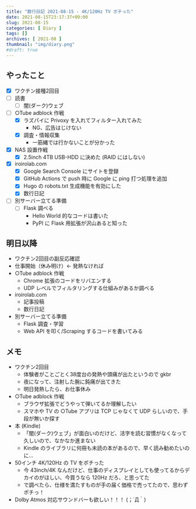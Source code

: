 ```yaml
---
title: "数行日記 2021-08-15 - 4K/120Hz TV ポチった"
date: 2021-08-15T23:17:37+09:00
slug: 2021-08-15
categories: [ Diary ]
tags: []
archives: [ 2021-08 ]
thumbnail: "img/diary.png"
#draft: true
---
```

## やったこと

- [x] ワクチン接種2回目
- [ ] 読書
    - [ ] 闇(ダーク)ウェブ
- [ ] ○Tube adblock 作戦
    - [x] ラズパイに Privoxy を入れてフィルター入れてみた
        - NG、広告はじけない
    - [x] 調査・情報収集
        - 一筋縄では行かないことが分かった
- [x] NAS 設置作戦
    - [x] 2.5inch 4TB USB-HDD に決めた (RAID にはしない)
- [x] iroirolab.com
    - [x] Google Search Console にサイトを登録
    - [x] GitHub Actions で push 時に Google に ping 打つ処理を追加
    - [x] Hugo の robots.txt 生成機能を有効にした
    - [x] 数行日記
- [ ] 別サーバー立てる準備
    - [ ] Flask 調べる
        - Hello World 的なコードは書いた
        - PyPI に Flask 用拡張が沢山あると知った

## 明日以降

- ワクチン2回目の副反応確認
- 仕事開始（休み明け）← 発熱なければ
- ○Tube adblock 作戦
    - Chrome 拡張のコードをリバエンする
    - UDP レベルでフィルタリングする仕組みがあるか調べる
- iroirolab.com
    - 記事投稿
    - 数行日記
- 別サーバー立てる準備
    - Flask 調査・学習
    - Web API を叩く/Scraping するコードを書いてみる

## メモ

- ワクチン2回目
    - 体験者がことごとく38度台の発熱や頭痛が出たというので gkbr
    - 夜になって、注射した腕に鈍痛が出てきた
    - 明日発熱したら、お仕事休み
- ○Tube adblock 作戦
    - ブラウザ拡張でどうやって弾いてるか理解したい
    - スマホや TV の ○Tube アプリは TCP じゃなくて UDP らしいので、手段が無いか探す
- 本 (Kindle)
    - 「闇(ダーク)ウェブ」が面白いのだけど、活字を読む習慣がなくなって久しいので、なかなか進まない
    - Kindle のライブラリに何冊も未読の本があるので、早く読み勧めたいのに…
- 50インチ 4K/120Hz の TV をポチった
    - 今 43inch/4K なんだけど、仕事のディスプレイとしても使ってるからデカイのがほしい、今買うなら 120Hz だろ、と思ってた
    - で調べたら、仕様を満たすものが手の届く価格で売ってたので、思わずポチっ！
- Dolby Atmos 対応サウンドバーも欲しい！！！ (；´Д｀)
